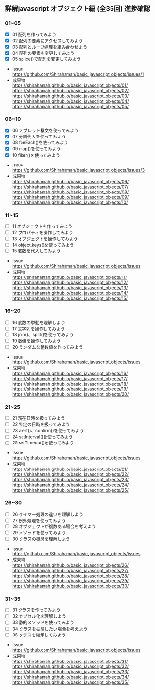 ## 詳解javascript オブジェクト編 (全35回) 進捗確認

### 01~05
- [x] 01 配列を作ってみよう
- [x] 02 配列の要素にアクセスしてみよう
- [x] 03 配列とループ処理を組み合わせよう
- [x] 04 配列の要素を変更してみよう
- [x] 05 splice()で配列を変更してみよう
 - Issue  
    https://github.com/Shirahamah/basic_javascript_objects/issues/1    
 - 成果物  
    https://shirahamah.github.io/basic_javascript_objects/01/  
    https://shirahamah.github.io/basic_javascript_objects/02/  
    https://shirahamah.github.io/basic_javascript_objects/03/  
    https://shirahamah.github.io/basic_javascript_objects/04/  
    https://shirahamah.github.io/basic_javascript_objects/05/  

### 06~10
- [x] 06 スプレット構文を使ってみよう
- [x] 07 分割代入を使ってみよう
- [x] 08 foeEach()を使ってみよう
- [x] 09 map()を使ってみよう
- [x] 10 filter()を使ってみよう
 - Issue  
    https://github.com/Shirahamah/basic_javascript_objects/issues/3  
 - 成果物  
    https://shirahamah.github.io/basic_javascript_objects/06/  
    https://shirahamah.github.io/basic_javascript_objects/07/  
    https://shirahamah.github.io/basic_javascript_objects/08/  
    https://shirahamah.github.io/basic_javascript_objects/09/  
    https://shirahamah.github.io/basic_javascript_objects/10/  

### 11~15
- [ ] 11 オブジェクトを作ってみよう
- [ ] 12 プロパティを操作してみよう
- [ ] 13 オブジェクトを操作してみよう
- [ ] 14 object.keys()を使ってみよう
- [ ] 15 変数を代入してみよう
 - Issue  
    https://github.com/Shirahamah/basic_javascript_objects/issues  
 - 成果物  
    https://shirahamah.github.io/basic_javascript_objects/11/  
    https://shirahamah.github.io/basic_javascript_objects/12/  
    https://shirahamah.github.io/basic_javascript_objects/13/  
    https://shirahamah.github.io/basic_javascript_objects/14/  
    https://shirahamah.github.io/basic_javascript_objects/15/  

### 16~20
- [ ] 16 変数の挙動を理解しよう
- [ ] 17 文字列を操作してみよう
- [ ] 18 join()、split()を使ってみよう
- [ ] 19 数値を操作してみよう
- [ ] 20 ランダムな整数値を作ってみよう
 - Issue  
    https://github.com/Shirahamah/basic_javascript_objects/issues  
 - 成果物  
    https://shirahamah.github.io/basic_javascript_objects/16/  
    https://shirahamah.github.io/basic_javascript_objects/17/  
    https://shirahamah.github.io/basic_javascript_objects/18/  
    https://shirahamah.github.io/basic_javascript_objects/19/  
    https://shirahamah.github.io/basic_javascript_objects/20/  

### 21~25
- [ ] 21 現在日時を扱ってみよう
- [ ] 22 特定の日時を扱ってみよう
- [ ] 23 alert()、confirm()を使ってみよう
- [ ] 24 setInterval()を使ってみよう
- [ ] 25 setTimeout()を使ってみよう
 - Issue  
    https://github.com/Shirahamah/basic_javascript_objects/issues  
 - 成果物  
    https://shirahamah.github.io/basic_javascript_objects/21/  
    https://shirahamah.github.io/basic_javascript_objects/22/  
    https://shirahamah.github.io/basic_javascript_objects/23/  
    https://shirahamah.github.io/basic_javascript_objects/24/  
    https://shirahamah.github.io/basic_javascript_objects/25/  

### 26~30
- [ ] 26 タイマー処理の違いを理解しよう
- [ ] 27 例外処理を使ってみよう
- [ ] 28 オブジェクトが複数ある場合を考えよう
- [ ] 29 メソッドを使ってみよう
- [ ] 30 クラスの概念を理解しよう
 - Issue  
    https://github.com/Shirahamah/basic_javascript_objects/issues  
 - 成果物  
    https://shirahamah.github.io/basic_javascript_objects/26/  
    https://shirahamah.github.io/basic_javascript_objects/27/  
    https://shirahamah.github.io/basic_javascript_objects/28/  
    https://shirahamah.github.io/basic_javascript_objects/29/  
    https://shirahamah.github.io/basic_javascript_objects/30/

### 31~35
- [ ] 31 クラスを作ってみよう
- [ ] 32 カプセル化を理解しよう
- [ ] 33 静的メソッドを使ってみよう
- [ ] 34 クラスを拡張したい場合を考えよう
- [ ] 35 クラスを継承してみよう
 - Issue  
    https://github.com/Shirahamah/basic_javascript_objects/issues  
 - 成果物  
    https://shirahamah.github.io/basic_javascript_objects/31/  
    https://shirahamah.github.io/basic_javascript_objects/32/  
    https://shirahamah.github.io/basic_javascript_objects/33/  
    https://shirahamah.github.io/basic_javascript_objects/34/  
    https://shirahamah.github.io/basic_javascript_objects/35/    
